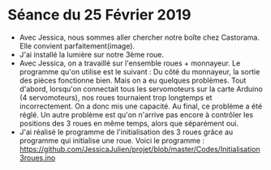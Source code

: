 # Séance du 25 Février 2019

* Avec Jessica, nous sommes aller chercher notre boîte chez Castorama. Elle convient parfaitement(image).
* J'ai installé la lumière sur notre 3ème roue.
* Avec Jessica, on a travaillé sur l'ensemble roues + monnayeur. Le programme qu'on utilise est le suivant :
Du côté du monnayeur, la sortie des pièces fonctionne bien.
Mais on a eu quelques problèmes. Tout d'abord, lorsqu'on connectait tous les servomoteurs sur la carte Arduino (4 servomoteurs), nos roues tournaient trop longtemps et incorrectement. On a donc mis une capacité. Au final, ce problème a été réglé.
Un autre problème est qu'on n'arrive pas encore à contrôler les positions des 3 roues en même temps, alors que séparément oui.
* J'ai réalisé le programme de l'initialisation des 3 roues grâce au programme qui initialise une roue. Voici le programme : https://github.com/JessicaJulien/projet/blob/master/Codes/Initialisation3roues.ino

